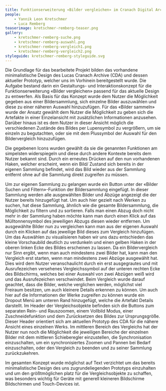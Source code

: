 ```yaml
---
title: Funktionserweiterung «Bilder vergleichen» im Cranach Digital Archive
people:
    - Yannik Leon Kretschmer
    - Luca Remberg
teaserimage: kretschmer-remberg-teaser.png
gallery:
    - kretschmer-remberg-suche.png
    - kretschmer-remberg-auswahl.png
    - kretschmer-remberg-vergleich1.png
    - kretschmer-remberg-vergleich2.png
styleguide: kretschmer-remberg-styleguide.svg
---
```


Die Grundlage für das bearbeitete Projekt bilden das vorhandene minimalistische Design des Lucas Cranach Archive (CDA) und dessen aktueller Prototyp, welcher uns im Vorhinein bereitgestellt wurde. Die Aufgabe bestand darin ein Gestaltungs- und Interaktionskonzept für die Funktionserweiterung «Bilder vergleichen» passend für das aktuelle Design zu entwerfen. Als Basis für das Konzept wurde dem Nutzer die Möglichkeit gegeben aus einer Bildersammlung, sich einzelne Bilder auszuwählen und diese zu einer näheren Auswahl hinzuzufügen. Für das «Bilder sammeln» wurde der Ansatz gewählt dem Nutzer die Möglichkeit zu geben sich die Artefakte in einer Einzelansicht mit zusätzlichen Informationen anzusehen. Darüber hinaus ist es dem Nutzer in dieser Ansicht möglich die verschiedenen Zustände des Bildes per Lupensymbol zu vergrößern, um sie einzeln zu begutachten, oder sie mit dem Plussymbol der Auswahl für den Bildervergleich hinzuzufügen.

Die gegebenen Icons wurden gewählt da sie die genannten Funktionen am simpelsten widerspiegeln und diese durch andere Kontexte bereits dem Nutzer bekannt sind. Durch ein erneutes Drücken auf den nun vorhandenen Haken, welcher erscheint, wenn ein Bild/ Zustand sich bereits in der eigenen Sammlung befindet, wird das Bild wieder aus der Sammlung entfernt ohne auf die Sammlung direkt zugreifen zu müssen.

Um zur eigenen Sammlung zu gelangen wurde ein Button unter der «Bilder Suchen und Filtern»-Funktion der Bildersammlung eingefügt. In dieser Sammlung werden alle ausgewählten Bilder und Abzüge angezeigt die der Nutzer bereits hinzugefügt hat. Um auch hier gezielt nach Werken zu suchen, hat diese Sammlung, ähnlich wie die gesamte Bildersammlung, die Möglichkeit zu filtern und zu sortieren. Falls man einen Abzug doch nicht mehr in der Sammlung haben möchte kann man durch einen Klick auf das Mülltonnensymbol des jeweiligen Abzugs diesen wieder entfernen. Um ausgewählte Bilder nun zu vergleichen kann man aus der eigenen Auswahl durch ein Klicken auf das jeweilige Bild dieses zum Vergleich hinzufügen. Um das Auswählen zu visualisieren haben wir uns dazu entschieden das kleine Vorschaubild deutlich zu verdunkeln und einen gelben Haken in der oberen linken Ecke des Bildes erscheinen zu lassen. Da ein Bildervergleich nur Sinn ergibt, wenn man auch mindestens zwei Bilder hat, kann man den Vergleich erst starten, wenn man mindestens zwei Abzüge ausgewählt hat. Dies wird dem Nutzer veranschaulicht durch ein erst ausgegrautes und mit Ausrufezeichen versehenes Vergleichssymbol auf der unteren rechten Ecke des Bildschirms, welches bei einer Auswahl von zwei Abzügen weiß wird und das Ausrufezeichen verschwindet. Beim Vergleich wurde darauf geachtet, dass die Bilder, welche verglichen werden, möglichst viel Freiraum besitzen, um auch kleinere Details erkennen zu können. Um auch hier auf die Informationen der Werke zugreifen zu können wurde ein Dropout Menü am unteren Rand hinzugefügt, welche die Artefakt Details darstellt. Im Header der Vergleichsobjekte befinden sich die Buttons zum separaten Rein- und Rauszoomen, einem Vollbild Modus, einer Zuschneidefunktion und dem Zurücksetzen des Bildes zur Ursprungsgröße. Dieser Header orientiert sich am aktuellen Prototyp des CDA für die nähere Ansicht eines einzelnen Werks. Im mittleren Bereich des Vergleichs hat der Nutzer nun noch die Möglichkeit die jeweiligen Bereiche der einzelnen Bilder mit dem mittleren Schieberegler einzustellen, die Synchronisation einzuschalten, um ein synchronisiertes Zoomen und Pannen bei Bedarf einzuschalten, oder den Vergleich zu beenden und zu seiner Sammlung zurückzukehren.

Im gesamten Konzept wurde möglichst auf Text verzichtet um das bereits minimalistische Design des uns zugrundeliegenden Prototyps einzuhalten und um den größtmöglichen platz für die Vergleichsobjekte zu schaffen, was besonders wichtig für Geräte mit generell kleineren Bildschirme Bildschirmen und Touch-Devices ist.

